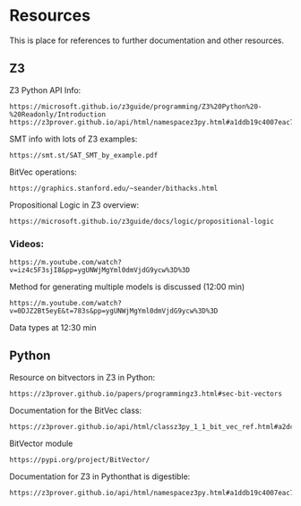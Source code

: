 # Resources

This is place for references to further documentation and other resources.

## Z3

Z3 Python API Info:

    https://microsoft.github.io/z3guide/programming/Z3%20Python%20-%20Readonly/Introduction
    https://z3prover.github.io/api/html/namespacez3py.html#a1ddb19c4007eac75508565dc03ce3917

SMT info with lots of Z3 examples:

    https://smt.st/SAT_SMT_by_example.pdf

BitVec operations:

    https://graphics.stanford.edu/~seander/bithacks.html

Propositional Logic in Z3 overview: 

    https://microsoft.github.io/z3guide/docs/logic/propositional-logic

### Videos:

    https://m.youtube.com/watch?v=iz4c5F3sjI8&pp=ygUNWjMgYml0dmVjdG9ycw%3D%3D

Method for generating multiple models is discussed (12:00 min)

    https://m.youtube.com/watch?v=0DJZ2Bt5eyE&t=783s&pp=ygUNWjMgYml0dmVjdG9ycw%3D%3D

Data types at 12:30 min

## Python

Resource on bitvectors in Z3 in Python:

    https://z3prover.github.io/papers/programmingz3.html#sec-bit-vectors

Documentation for the BitVec class:

    https://z3prover.github.io/api/html/classz3py_1_1_bit_vec_ref.html#a2dc603abe7ad823ab679e21f19f1233a

BitVector module

    https://pypi.org/project/BitVector/

Documentation for Z3 in Pythonthat is digestible: 

    https://z3prover.github.io/api/html/namespacez3py.html#a1ddb19c4007eac75508565dc03ce3917
